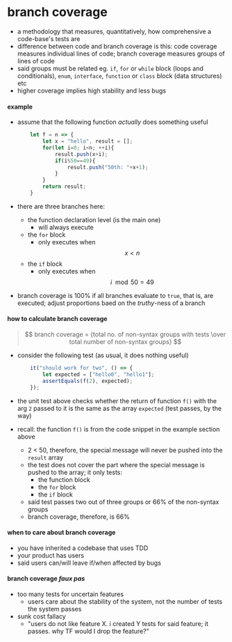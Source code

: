 # branch coverage

* a methodology that measures, quantitatively, how comprehensive a code-base's tests are
* difference between code and branch coverage is this: code coverage measures individual lines of code; branch coverage measures groups of lines of code
* said groups must be related eg. `if`, `for` or `while` block (loops and conditionals),
`enum`, `interface`, `function` or `class` block (data structures) etc
* higher coverage implies high stability and less bugs

#### example
* assume that the following function *actually* does something useful

    ```javascript
        let f = n => {
            let x = "hello", result = [];
            for(let i=0; i<n; ++i){
                result.push(x+i);
                if(i%50==49){
                    result.push("50th: "+x+1);
                }
            }
            return result;
        }
    ```

* there are three branches here:
    * the function declaration level (is the main one)
        * will always execute
    * the `for` block
        * only executes when $$x \lt n$$
    * the `if` block
        * only executes when $${i \mod 50} = 49$$
* branch coverage is 100% if all branches evaluate to `true`, that is, are executed; adjust proportions baed on the *truthy*-ness of a branch

#### how to calculate branch coverage

>   $$ branch coverage = {total no. of non-syntax groups with tests \over total number of non-syntax groups} $$

* consider the following test (as usual, it does nothing useful)

    ```javascript
        it("should work for two", () => {
            let expected = ["hello0", "hello1"];
            assertEquals(f(2), expected);
        });
    ```

 * the unit test above checks whether the return of function `f()` with the arg `2` passed to it is the same as the array `expected` (test passes, by the way)
 * recall: the function `f()` is from the code snippet in the example section above
    * 2 < 50, therefore, the special message will never be pushed into the `result` array
    * the test does not cover the part where the special message is pushed to the array; it only tests:
        * the function block
        * the `for` block
        * the `if` block
    * said test passes two out of three groups or 66% of the non-syntax groups
    * branch coverage, therefore, is 66%

#### when to care about branch coverage
* you have inherited a codebase that uses TDD
* your product has users
* said users can/will leave if/when affected by bugs

#### branch coverage *faux pas*
* too many tests for uncertain features
    * users care about the stability  of the system, not the number of tests the system passes
* sunk cost fallacy
    * "users do not like feature X. i created Y tests for said feature; it passes. why TF would I drop the feature?"